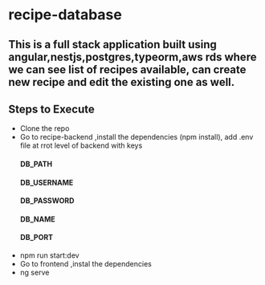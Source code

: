 # recipe-database
## This is a full stack application built using angular,nestjs,postgres,typeorm,aws rds where we can see list of recipes available, can create new recipe and edit the existing one as well.

## Steps to Execute
- Clone the repo
- Go to recipe-backend ,install the dependencies (npm install), add .env file at rrot level of backend with keys
  #### DB_PATH
  #### DB_USERNAME
  #### DB_PASSWORD
  #### DB_NAME
  #### DB_PORT
- npm run start:dev
- Go to frontend ,instal the dependencies
- ng serve
